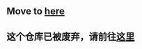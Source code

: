 ## Move to [here](https://github.com/Lanthanum-system-toolbox-v2/Tutorial)
## 这个仓库已被废弃，请前往[这里](https://github.com/Lanthanum-system-toolbox-v2/Tutorial)